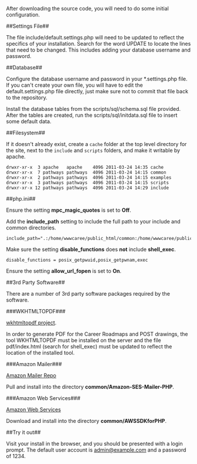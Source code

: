 After downloading the source code, you will need to do some initial configuration.

##Settings File##

The file include/default.settings.php will need to be updated to reflect the specifics of your installation. Search for the word
UPDATE to locate the lines that need to be changed. This includes adding your database username and password.

##Database##

Configure the database username and password in your *.settings.php file. If you can't create your own file, you will have to edit the default.settings.php file directly, just make sure not to commit that file back to the repository.

Install the database tables from the scripts/sql/schema.sql file provided. After the tables are created, run the scripts/sql/initdata.sql file to insert some default data.

##Filesystem##

If it doesn't already exist, create a `cache` folder at the top level directory for the site, next to the `include` and `scripts` folders, and make it writable by apache.

```
drwxr-xr-x  3 apache   apache    4096 2011-03-24 14:35 cache
drwxr-xr-x  7 pathways pathways  4096 2011-03-24 14:15 common
drwxr-xr-x  2 pathways pathways  4096 2011-03-24 14:15 examples
drwxr-xr-x  3 pathways pathways  4096 2011-03-24 14:15 scripts
drwxr-xr-x 12 pathways pathways  4096 2011-03-24 14:29 include
```

##php.ini##

Ensure the setting __mpc_magic_quotes__ is set to __Off__.

Add the __include_path__ setting to include the full path to your include and common directories. 
```
include_path=".:/home/wwwcaree/public_html/common:/home/wwwcaree/public_html/include"
```

Make sure the setting __disable_functions__ does __not__ include __shell_exec__.
```
disable_functions = posix_getpwuid,posix_getpwnam,exec
```

Ensure the setting __allow_url_fopen__ is set to __On__.

##3rd Party Software##

There are a number of 3rd party software packages required by the software.

###WKHTMLTOPDF###

[wkhtmltopdf project](http://code.google.com/p/wkhtmltopdf/). 

In order to generate PDF for the Career Roadmaps and POST drawings, the tool WKHTMLTOPDF must be installed on the server and the file
pdf/index.html (search for shell_exec) must be updated to reflect the location of the installed tool. 

###Amazon Mailer###

[Amazon Mailer Repo](https://github.com/geoloqi/Amazon-SES-Mailer-PHP) 

Pull and install into the directory __common/Amazon-SES-Mailer-PHP__.

###Amazon Web Services###

[Amazon Web Services](http://aws.amazon.com/sdkforphp/)

Download and install into the directory __common/AWSSDKforPHP__.

##Try it out##

Visit your install in the browser, and you should be presented with a login prompt. The default user account is admin@example.com and a password of 1234. 
